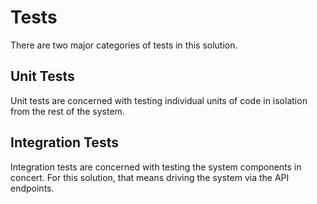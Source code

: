 # Tests

There are two major categories of tests in this solution.

## Unit Tests

Unit tests are concerned with testing individual units of code in isolation from the rest of the system.

## Integration Tests

Integration tests are concerned with testing the system components in concert. For this solution, that means driving the system via the API endpoints.